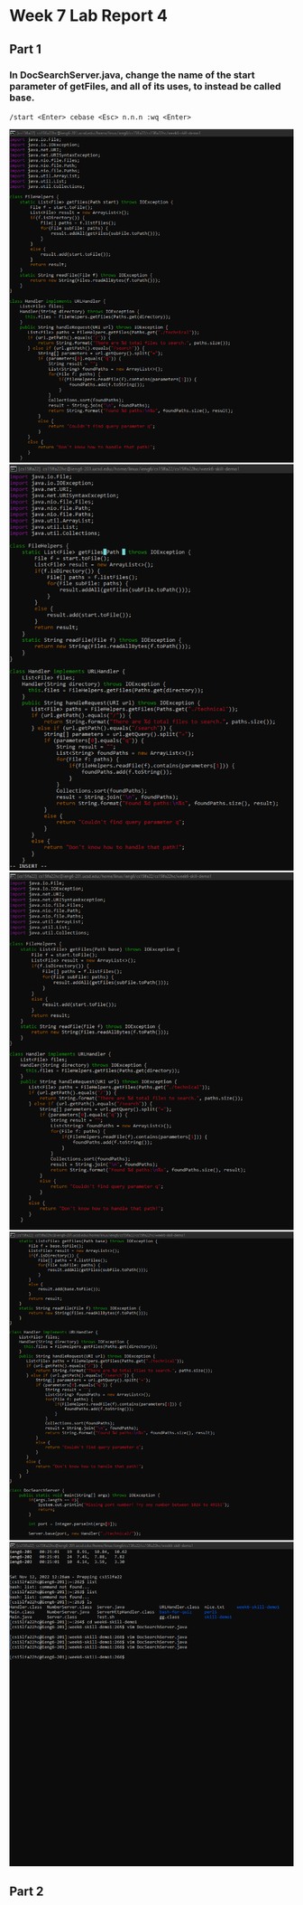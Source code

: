 # Week 7 Lab Report 4
## Part 1
### In DocSearchServer.java, change the name of the start parameter of getFiles, and all of its uses, to instead be called base.
~~~
/start <Enter> cebase <Esc> n.n.n :wq <Enter>
~~~
![image](screenshots/lab4pic1.png)
![image](screenshots/lab4pic2.png)
![image](screenshots/lab4pic3.png)
![image](screenshots/lab4pic4.png)
![image](screenshots/lab4pic5.png)
## Part 2